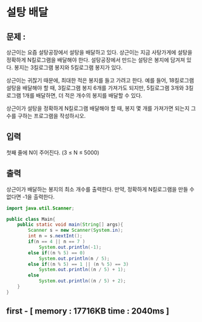 # 설탕 배달
## 문제 :  
상근이는 요즘 설탕공장에서 설탕을 배달하고 있다. 상근이는 지금 사탕가게에 설탕을 정확하게 N킬로그램을 배달해야 한다. 설탕공장에서 만드는 설탕은 봉지에 담겨져 있다. 봉지는 3킬로그램 봉지와 5킬로그램 봉지가 있다.

상근이는 귀찮기 때문에, 최대한 적은 봉지를 들고 가려고 한다. 예를 들어, 18킬로그램 설탕을 배달해야 할 때, 3킬로그램 봉지 6개를 가져가도 되지만, 5킬로그램 3개와 3킬로그램 1개를 배달하면, 더 적은 개수의 봉지를 배달할 수 있다.

상근이가 설탕을 정확하게 N킬로그램 배달해야 할 때, 봉지 몇 개를 가져가면 되는지 그 수를 구하는 프로그램을 작성하시오.

## 입력
첫째 줄에 N이 주어진다. (3 ≤ N ≤ 5000)

## 출력
상근이가 배달하는 봉지의 최소 개수를 출력한다. 만약, 정확하게 N킬로그램을 만들 수 없다면 -1을 출력한다.

```java
import java.util.Scanner;

public class Main{
    public static void main(String[] args){
        Scanner s = new Scanner(System.in);
        int n = s.nextInt();
        if(n == 4 || n == 7 )
            System.out.println(-1);
        else if((n % 5) == 0)
            System.out.println(n / 5);
        else if((n % 5) == 1 || (n % 5) == 3)
            System.out.println((n / 5) + 1);
        else
            System.out.println((n / 5) + 2);
    }
}
```
## first - [ memory : 17716KB	time : 2040ms ]